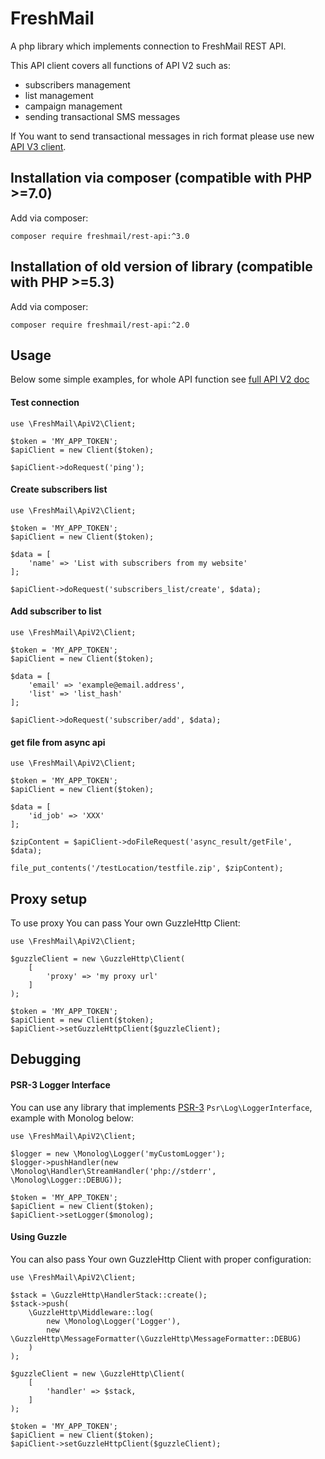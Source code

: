 # FreshMail

A php library which implements connection to FreshMail REST API.

This API client covers all functions of API V2 such as:
 - subscribers management
 - list management
 - campaign management
 - sending transactional SMS messages

If You want to send transactional messages in rich format please use new [API V3 client](https://github.com/FreshMail/php-api-client).

## Installation via composer (compatible with PHP >=7.0)

Add via composer:
    
    composer require freshmail/rest-api:^3.0

## Installation of old version of library (compatible with PHP >=5.3)

Add via composer:
    
    composer require freshmail/rest-api:^2.0

## Usage

Below some simple examples, for whole API function see [full API V2 doc](https://freshmail.pl/developer-api/jak-zaczac/)

#### Test connection
    
    use \FreshMail\ApiV2\Client;
    
    $token = 'MY_APP_TOKEN';
    $apiClient = new Client($token);
    
    $apiClient->doRequest('ping');
    
#### Create subscribers list

    use \FreshMail\ApiV2\Client;
    
    $token = 'MY_APP_TOKEN';
    $apiClient = new Client($token);
    
    $data = [
        'name' => 'List with subscribers from my website'
    ];
    
    $apiClient->doRequest('subscribers_list/create', $data);
    
#### Add subscriber to list

    use \FreshMail\ApiV2\Client;
        
    $token = 'MY_APP_TOKEN';
    $apiClient = new Client($token);
    
    $data = [
        'email' => 'example@email.address',
        'list' => 'list_hash'
    ];
    
    $apiClient->doRequest('subscriber/add', $data);

#### get file from async api

    use \FreshMail\ApiV2\Client;

    $token = 'MY_APP_TOKEN';
    $apiClient = new Client($token);

    $data = [
        'id_job' => 'XXX'
    ];

    $zipContent = $apiClient->doFileRequest('async_result/getFile', $data);

    file_put_contents('/testLocation/testfile.zip', $zipContent);

## Proxy setup

To use proxy You can pass Your own GuzzleHttp Client:

    use \FreshMail\ApiV2\Client;
    
    $guzzleClient = new \GuzzleHttp\Client(
        [
            'proxy' => 'my proxy url'
        ]
    );
        
    $token = 'MY_APP_TOKEN';
    $apiClient = new Client($token);
    $apiClient->setGuzzleHttpClient($guzzleClient);

## Debugging

#### PSR-3 Logger Interface

You can use any library that implements [PSR-3](https://www.php-fig.org/psr/psr-3/) `Psr\Log\LoggerInterface`, example with Monolog below:

    use \FreshMail\ApiV2\Client;  
    
    $logger = new \Monolog\Logger('myCustomLogger');
    $logger->pushHandler(new \Monolog\Handler\StreamHandler('php://stderr', \Monolog\Logger::DEBUG));
        
    $token = 'MY_APP_TOKEN';
    $apiClient = new Client($token);
    $apiClient->setLogger($monolog);

#### Using Guzzle

You can also pass Your own GuzzleHttp Client with proper configuration:


    use \FreshMail\ApiV2\Client;
    
    $stack = \GuzzleHttp\HandlerStack::create();
    $stack->push(
        \GuzzleHttp\Middleware::log(
            new \Monolog\Logger('Logger'),
            new \GuzzleHttp\MessageFormatter(\GuzzleHttp\MessageFormatter::DEBUG)
        )
    );
    
    $guzzleClient = new \GuzzleHttp\Client(
        [
            'handler' => $stack,
        ]
    );
        
    $token = 'MY_APP_TOKEN';
    $apiClient = new Client($token);
    $apiClient->setGuzzleHttpClient($guzzleClient);